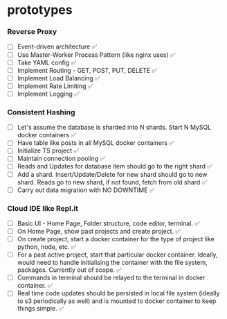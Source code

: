 # prototypes

### Reverse Proxy
- [ ] Event-driven architecture ✅
- [ ] Use Master-Worker Process Pattern (like nginx uses) ✅
- [ ] Take YAML config ✅
- [ ] Implement Routing - GET, POST, PUT, DELETE ✅
- [ ] Implement Load Balancing ✅
- [ ] Implement Rate Limiting ✅
- [ ] Implement Logging ✅

### Consistent Hashing
- [ ] Let's assume the database is sharded into N shards. Start N MySQL docker containers ✅
- [ ] Have table like posts in all MySQL docker containers ✅
- [ ] Initialize TS project ✅
- [ ] Maintain connection pooling ✅
- [ ] Reads and Updates for database item should go to the right shard ✅
- [ ] Add a shard. Insert/Update/Delete for new shard should go to new shard. Reads go to new shard, if not found, fetch from old shard ✅
- [ ] Carry out data migration with NO DOWNTIME ✅

### Cloud IDE like Repl.it
- [ ] Basic UI - Home Page, Folder structure, code editor, terminal. ✅
- [ ] On Home Page, show past projects and create project. ✅
- [ ] On create project, start a docker container for the type of project like python, node, etc. ✅
- [ ] For a past active project, start that particular docker container. Ideally, would need to handle initialising the container with the file system, packages. Currently out of scope. ✅
- [ ] Commands in terminal should be relayed to the terminal in docker container. ✅
- [ ] Real time code updates should be persisted in local file system (ideally to s3 periodically as well) and is mounted to docker container to keep things simple. ✅
